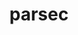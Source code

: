 ---
title: "parsec"
layout: cache
categories: [package, develop-2024-01-28]
meta: {"versions": ["3.0.2209"], "compilers": ["gcc@=11.4.0", "gcc@=9.4.0", "oneapi@=2024.0.0"], "oss": ["ubuntu20.04", "ubuntu22.04"], "platforms": ["linux"], "targets": ["neoverse_v1", "neoverse_v2", "ppc64le", "x86_64_v3"], "stacks": ["e4s", "e4s-neoverse-v2", "e4s-neoverse_v1", "e4s-oneapi", "e4s-power", "root"], "num_specs": 14, "num_specs_by_stack": {"root": 14, "e4s-neoverse_v1": 4, "e4s-power": 2, "e4s": 3, "e4s-neoverse-v2": 4, "e4s-oneapi": 1}}
spec_details: [{"hash": "djd5v5k5lq3a3fzbnfw75qxmoefwgkhm", "compiler": "gcc@=11.4.0", "versions": ["3.0.2209"], "os": "ubuntu20.04", "platform": "linux", "target": "neoverse_v1", "variants": ["build_system=cmake", "build_type=RelWithDebInfo", "+cuda", "cuda_arch=80", "~debug_verbose", "generator=make", "~ipo", "~profile", "+shared"], "stacks": ["root", "e4s-neoverse_v1"], "size": "-", "tarball": "https://binaries.spack.io/releases/develop-2024-01-28/build_cache/linux-ubuntu20.04-neoverse_v1/gcc-11.4.0/parsec-3.0.2209/linux-ubuntu20.04-neoverse_v1-gcc-11.4.0-parsec-3.0.2209-djd5v5k5lq3a3fzbnfw75qxmoefwgkhm.spack"}, {"hash": "bispo37wonxiuygvzza3l7p65uhqn5vn", "compiler": "gcc@=11.4.0", "versions": ["3.0.2209"], "os": "ubuntu20.04", "platform": "linux", "target": "neoverse_v1", "variants": ["build_system=cmake", "build_type=RelWithDebInfo", "~cuda", "~debug_verbose", "generator=make", "~ipo", "~profile", "+shared"], "stacks": ["root", "e4s-neoverse_v1"], "size": "-", "tarball": "https://binaries.spack.io/releases/develop-2024-01-28/build_cache/linux-ubuntu20.04-neoverse_v1/gcc-11.4.0/parsec-3.0.2209/linux-ubuntu20.04-neoverse_v1-gcc-11.4.0-parsec-3.0.2209-bispo37wonxiuygvzza3l7p65uhqn5vn.spack"}, {"hash": "pttipyh7ib44qe4omwmogw2kmfqo6avn", "compiler": "gcc@=11.4.0", "versions": ["3.0.2209"], "os": "ubuntu20.04", "platform": "linux", "target": "neoverse_v1", "variants": ["build_system=cmake", "build_type=RelWithDebInfo", "+cuda", "cuda_arch=90", "~debug_verbose", "generator=make", "~ipo", "~profile", "+shared"], "stacks": ["root", "e4s-neoverse_v1"], "size": "-", "tarball": "https://binaries.spack.io/releases/develop-2024-01-28/build_cache/linux-ubuntu20.04-neoverse_v1/gcc-11.4.0/parsec-3.0.2209/linux-ubuntu20.04-neoverse_v1-gcc-11.4.0-parsec-3.0.2209-pttipyh7ib44qe4omwmogw2kmfqo6avn.spack"}, {"hash": "u5a3qhixkeowtz4sgbe3hjk3ei2xlmdp", "compiler": "gcc@=11.4.0", "versions": ["3.0.2209"], "os": "ubuntu20.04", "platform": "linux", "target": "neoverse_v1", "variants": ["build_system=cmake", "build_type=RelWithDebInfo", "+cuda", "cuda_arch=75", "~debug_verbose", "generator=make", "~ipo", "~profile", "+shared"], "stacks": ["root", "e4s-neoverse_v1"], "size": "-", "tarball": "https://binaries.spack.io/releases/develop-2024-01-28/build_cache/linux-ubuntu20.04-neoverse_v1/gcc-11.4.0/parsec-3.0.2209/linux-ubuntu20.04-neoverse_v1-gcc-11.4.0-parsec-3.0.2209-u5a3qhixkeowtz4sgbe3hjk3ei2xlmdp.spack"}, {"hash": "izn7xroogqwx5ocaryhswasdb2lezdkg", "compiler": "gcc@=9.4.0", "versions": ["3.0.2209"], "os": "ubuntu20.04", "platform": "linux", "target": "ppc64le", "variants": ["build_system=cmake", "build_type=RelWithDebInfo", "+cuda", "cuda_arch=70", "~debug_verbose", "generator=make", "~ipo", "~profile", "+shared"], "stacks": ["e4s-power", "root"], "size": "-", "tarball": "https://binaries.spack.io/releases/develop-2024-01-28/build_cache/linux-ubuntu20.04-ppc64le/gcc-9.4.0/parsec-3.0.2209/linux-ubuntu20.04-ppc64le-gcc-9.4.0-parsec-3.0.2209-izn7xroogqwx5ocaryhswasdb2lezdkg.spack"}, {"hash": "5xxgwq7yhvdnmcsqymm72755xkoyurk2", "compiler": "gcc@=9.4.0", "versions": ["3.0.2209"], "os": "ubuntu20.04", "platform": "linux", "target": "ppc64le", "variants": ["build_system=cmake", "build_type=RelWithDebInfo", "~cuda", "~debug_verbose", "generator=make", "~ipo", "~profile", "+shared"], "stacks": ["e4s-power", "root"], "size": "-", "tarball": "https://binaries.spack.io/releases/develop-2024-01-28/build_cache/linux-ubuntu20.04-ppc64le/gcc-9.4.0/parsec-3.0.2209/linux-ubuntu20.04-ppc64le-gcc-9.4.0-parsec-3.0.2209-5xxgwq7yhvdnmcsqymm72755xkoyurk2.spack"}, {"hash": "vp73zegolazmczbnyfsdmllw5547dfcy", "compiler": "gcc@=11.4.0", "versions": ["3.0.2209"], "os": "ubuntu20.04", "platform": "linux", "target": "x86_64_v3", "variants": ["build_system=cmake", "build_type=RelWithDebInfo", "~cuda", "~debug_verbose", "generator=make", "~ipo", "~profile", "+shared"], "stacks": ["e4s", "root"], "size": "-", "tarball": "https://binaries.spack.io/releases/develop-2024-01-28/build_cache/linux-ubuntu20.04-x86_64_v3/gcc-11.4.0/parsec-3.0.2209/linux-ubuntu20.04-x86_64_v3-gcc-11.4.0-parsec-3.0.2209-vp73zegolazmczbnyfsdmllw5547dfcy.spack"}, {"hash": "32keesyg72llawafcjsg2luspkzb7mtd", "compiler": "gcc@=11.4.0", "versions": ["3.0.2209"], "os": "ubuntu20.04", "platform": "linux", "target": "x86_64_v3", "variants": ["build_system=cmake", "build_type=RelWithDebInfo", "+cuda", "cuda_arch=80", "~debug_verbose", "generator=make", "~ipo", "~profile", "+shared"], "stacks": ["e4s", "root"], "size": "-", "tarball": "https://binaries.spack.io/releases/develop-2024-01-28/build_cache/linux-ubuntu20.04-x86_64_v3/gcc-11.4.0/parsec-3.0.2209/linux-ubuntu20.04-x86_64_v3-gcc-11.4.0-parsec-3.0.2209-32keesyg72llawafcjsg2luspkzb7mtd.spack"}, {"hash": "kt3a6bktalxiiqw3kounsm6awrdnjqxr", "compiler": "gcc@=11.4.0", "versions": ["3.0.2209"], "os": "ubuntu20.04", "platform": "linux", "target": "x86_64_v3", "variants": ["build_system=cmake", "build_type=RelWithDebInfo", "+cuda", "cuda_arch=90", "~debug_verbose", "generator=make", "~ipo", "~profile", "+shared"], "stacks": ["e4s", "root"], "size": "-", "tarball": "https://binaries.spack.io/releases/develop-2024-01-28/build_cache/linux-ubuntu20.04-x86_64_v3/gcc-11.4.0/parsec-3.0.2209/linux-ubuntu20.04-x86_64_v3-gcc-11.4.0-parsec-3.0.2209-kt3a6bktalxiiqw3kounsm6awrdnjqxr.spack"}, {"hash": "gu7rxvjahrpffaca563al7ztwkei3z6c", "compiler": "gcc@=11.4.0", "versions": ["3.0.2209"], "os": "ubuntu22.04", "platform": "linux", "target": "neoverse_v2", "variants": ["build_system=cmake", "build_type=RelWithDebInfo", "~cuda", "~debug_verbose", "generator=make", "~ipo", "~profile", "+shared"], "stacks": ["e4s-neoverse-v2", "root"], "size": "-", "tarball": "https://binaries.spack.io/releases/develop-2024-01-28/build_cache/linux-ubuntu22.04-neoverse_v2/gcc-11.4.0/parsec-3.0.2209/linux-ubuntu22.04-neoverse_v2-gcc-11.4.0-parsec-3.0.2209-gu7rxvjahrpffaca563al7ztwkei3z6c.spack"}, {"hash": "fjagrhbn5myczq5ej5gpb36hru56z6jn", "compiler": "gcc@=11.4.0", "versions": ["3.0.2209"], "os": "ubuntu22.04", "platform": "linux", "target": "neoverse_v2", "variants": ["build_system=cmake", "build_type=RelWithDebInfo", "+cuda", "cuda_arch=80", "~debug_verbose", "generator=make", "~ipo", "~profile", "+shared"], "stacks": ["e4s-neoverse-v2", "root"], "size": "-", "tarball": "https://binaries.spack.io/releases/develop-2024-01-28/build_cache/linux-ubuntu22.04-neoverse_v2/gcc-11.4.0/parsec-3.0.2209/linux-ubuntu22.04-neoverse_v2-gcc-11.4.0-parsec-3.0.2209-fjagrhbn5myczq5ej5gpb36hru56z6jn.spack"}, {"hash": "r5ec5leik2gt3u7przo4yo2lqdaynove", "compiler": "gcc@=11.4.0", "versions": ["3.0.2209"], "os": "ubuntu22.04", "platform": "linux", "target": "neoverse_v2", "variants": ["build_system=cmake", "build_type=RelWithDebInfo", "+cuda", "cuda_arch=75", "~debug_verbose", "generator=make", "~ipo", "~profile", "+shared"], "stacks": ["e4s-neoverse-v2", "root"], "size": "-", "tarball": "https://binaries.spack.io/releases/develop-2024-01-28/build_cache/linux-ubuntu22.04-neoverse_v2/gcc-11.4.0/parsec-3.0.2209/linux-ubuntu22.04-neoverse_v2-gcc-11.4.0-parsec-3.0.2209-r5ec5leik2gt3u7przo4yo2lqdaynove.spack"}, {"hash": "u5lfdnklgitnhjyxyfoe77j3x7nlghz6", "compiler": "gcc@=11.4.0", "versions": ["3.0.2209"], "os": "ubuntu22.04", "platform": "linux", "target": "neoverse_v2", "variants": ["build_system=cmake", "build_type=RelWithDebInfo", "+cuda", "cuda_arch=90", "~debug_verbose", "generator=make", "~ipo", "~profile", "+shared"], "stacks": ["e4s-neoverse-v2", "root"], "size": "-", "tarball": "https://binaries.spack.io/releases/develop-2024-01-28/build_cache/linux-ubuntu22.04-neoverse_v2/gcc-11.4.0/parsec-3.0.2209/linux-ubuntu22.04-neoverse_v2-gcc-11.4.0-parsec-3.0.2209-u5lfdnklgitnhjyxyfoe77j3x7nlghz6.spack"}, {"hash": "v2czfplsgars7krqwkkidsvatzoqezrz", "compiler": "oneapi@=2024.0.0", "versions": ["3.0.2209"], "os": "ubuntu22.04", "platform": "linux", "target": "x86_64_v3", "variants": ["build_system=cmake", "build_type=RelWithDebInfo", "~cuda", "~debug_verbose", "generator=make", "~ipo", "~profile", "+shared"], "stacks": ["e4s-oneapi", "root"], "size": "-", "tarball": "https://binaries.spack.io/releases/develop-2024-01-28/build_cache/linux-ubuntu22.04-x86_64_v3/oneapi-2024.0.0/parsec-3.0.2209/linux-ubuntu22.04-x86_64_v3-oneapi-2024.0.0-parsec-3.0.2209-v2czfplsgars7krqwkkidsvatzoqezrz.spack"}]
---